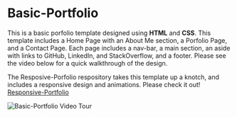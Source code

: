 # Basic-Portfolio

This is a basic porfolio template designed using **HTML** and **CSS**. This template includes a Home Page with an About Me section, a Porfolio Page, and a Contact Page. Each page includes a nav-bar, a main section, an aside with links to GitHub, LinkedIn, and StackOverflow, and a footer. Please see the video below for a quick walkthrough of the design. 

The Resposive-Porfolio respository takes this template up a knotch, and includes a responsive design and animations. Please check it out!
[Responsive-Portfolio](https://mfbradley.github.io/Responsive-Portfolio/)

![Basic-Portfolio Video Tour](./assets/images/Basic-Portfolio_Video.gif)

